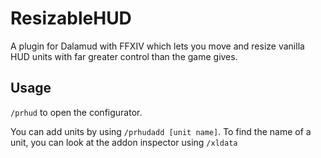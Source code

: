 # ResizableHUD
A plugin for Dalamud with FFXIV which lets you move and resize vanilla HUD units with far greater control than the game gives.

## Usage
`/prhud` to open the configurator.

You can add units by using `/prhudadd [unit name]`. To find the name of a unit, you can look at the addon inspector using `/xldata`

